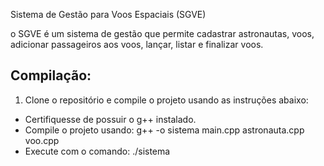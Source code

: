  Sistema de Gestão para Voos Espaciais (SGVE)

 o SGVE é um sistema de gestão que permite cadastrar astronautas, voos, adicionar passageiros aos voos, lançar, listar e finalizar voos.

## Compilação: 
1. Clone o repositório e compile o projeto usando as instruções abaixo:
-  Certifiquesse de possuir o g++ instalado.
-  Compile o projeto usando: g++ -o sistema main.cpp astronauta.cpp voo.cpp
-  Execute com o comando: ./sistema